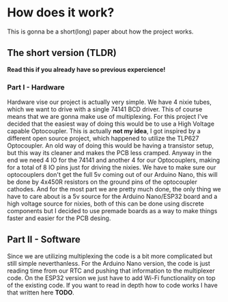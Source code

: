 # How does it work?

This is gonna be a short(long) paper about how the project works.

## The short version (TLDR)

**Read this if you already have so previous expercience!**

### Part I - **Hardware**

Hardware vise our project is actually very simple.
We have 4 nixie tubes, which we want to drive with a single 74141 BCD driver. This of course means that we are gonna make use of multiplexing.
For this project I've decided that the easiest way of doing this would be to use a High Voltage capable Optocoupler. This is actually **not my idea**, I got inspired by a different open source project, which happened to utilize the TLP627 Optocoupler. An old way of doing this would be having a transistor setup, but this way its cleaner and makes the PCB less cramped.
Anyway in the end we need 4 IO for the 74141 and another 4 for our Optocouplers, making for a total of 8 IO pins just for driving the nixies. We have to make sure our optocouplers don't get the full 5v coming out of our Arduino Nano, this will be done by 4x450R resistors on the ground pins of the optocoupler cathodes.
And for the most part we are pretty much done, the only thing we have to care about is a 5v source for the Arduino Nano/ESP32 board and a high voltage source for nixies, both of this can be done using discrete components but I decided to use premade boards as a way to make things faster and easier for the PCB desing.

## Part II - **Software**

Since we are utilizing multiplexing the code is a bit more complicated but still simple neverthanless. For the Arduino Nano version, the code is just reading time from our RTC and pushing that information to the multiplexer code. On the ESP32 version we just have to add Wi-Fi functionality on top of the existing code. If you want to read in depth how to code works I have that written here **TODO**.
